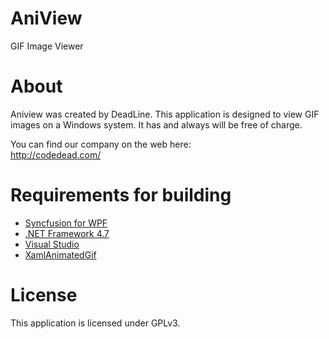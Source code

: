 # AniView
GIF Image Viewer

# About
Aniview was created by DeadLine. This application is designed to view GIF images on a Windows system. It has and always will be free of charge.

You can find our company on the web here:<br />
http://codedead.com/

# Requirements for building
* [Syncfusion for WPF](https://www.syncfusion.com/)
* [.NET Framework 4.7](https://www.microsoft.com/en-us/download/details.aspx?id=55170)
* [Visual Studio](http://visualstudio.com)
* [XamlAnimatedGif](https://github.com/XamlAnimatedGif/XamlAnimatedGif)

# License
This application is licensed under GPLv3.
